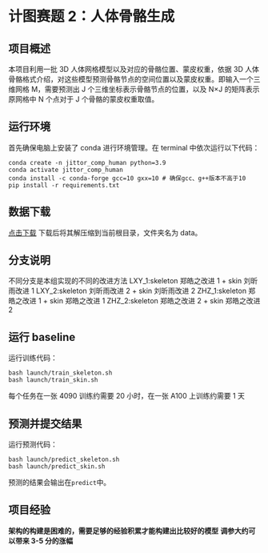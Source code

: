 # 计图赛题 2：人体骨骼生成

## 项目概述

本项目利用一批 3D 人体网格模型以及对应的骨骼位置、蒙皮权重，依据 3D 人体骨骼格式介绍，对这些模型预测骨骼节点的空间位置以及蒙皮权重。即输入一个三维网格 M，需要预测出 J 个三维坐标表示骨骼节点的位置，以及 N×J 的矩阵表示原网格中 N 个点对于 J 个骨骼的蒙皮权重取值。

## 运行环境

首先确保电脑上安装了 conda 进行环境管理。在 terminal 中依次运行以下代码：

```
conda create -n jittor_comp_human python=3.9
conda activate jittor_comp_human
conda install -c conda-forge gcc=10 gxx=10 # 确保gcc、g++版本不高于10
pip install -r requirements.txt
```

## 数据下载

[点击下载](https://cloud.tsinghua.edu.cn/f/676c582527f34793bbac/?dl=1)
下载后将其解压缩到当前根目录，文件夹名为 data。

## 分支说明

不同分支是本组实现的不同的改进方法
LXY_1:skeleton 郑皓之改进 1 + skin 刘昕雨改进 1
LXY_2:skeleton 刘昕雨改进 2 + skin 刘昕雨改进 2
ZHZ_1:skeleton 郑皓之改进 1 + skin 郑皓之改进 1
ZHZ_2:skeleton 郑皓之改进 2 + skin 郑皓之改进 2

## 运行 baseline

运行训练代码：

```
bash launch/train_skeleton.sh
bash launch/train_skin.sh
```

每个任务在一张 4090 训练约需要 20 小时，在一张 A100 上训练约需要 1 天

## 预测并提交结果

运行预测代码：

```
bash launch/predict_skeleton.sh
bash launch/predict_skin.sh
```

预测的结果会输出在`predict`中。

## 项目经验

**架构的构建是困难的，需要足够的经验积累才能构建出比较好的模型**
**调参大约可以带来 3-5 分的涨幅**
